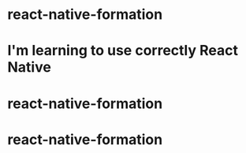 # react-native-formation

# I'm learning to use correctly React Native
# react-native-formation
# react-native-formation
